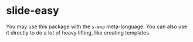 slide-easy
==========
You may use this package with the `s-exp` meta-language. You can also use it directly to do a lot of heavy lifting, like creating templates.
